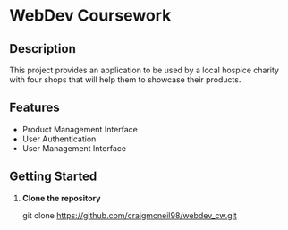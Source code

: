 # WebDev Coursework

## Description

This project provides an application to be used by a local hospice charity with four shops that will help them to showcase their products.

## Features

- Product Management Interface
- User Authentication
- User Management Interface

## Getting Started

1. **Clone the repository**

   git clone https://github.com/craigmcneil98/webdev_cw.git